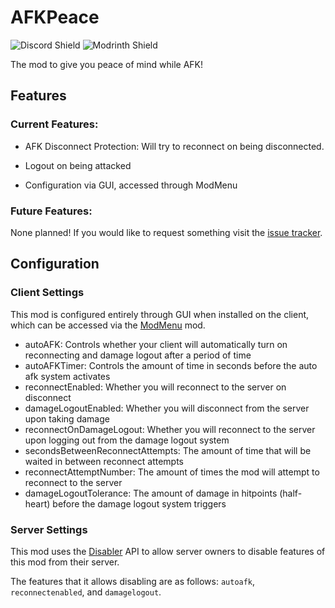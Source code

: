 # AFKPeace

![Discord Shield](https://discordapp.com/api/guilds/756203400089305128/widget.png?style=shield)
![Modrinth Shield](https://img.shields.io/badge/dynamic/json?color=blue&label=Modrinth&query=downloads&url=https%3A%2F%2Fapi.modrinth.com%2Fapi%2Fv1%2Fmod%2F65jTHvHz)

The mod to give you peace of mind while AFK!

## Features

### Current Features:

- AFK Disconnect Protection:  Will try to reconnect on being disconnected.

- Logout on being attacked

- Configuration via GUI, accessed through ModMenu

### Future Features:

None planned!  If you would like to request something visit
the [issue tracker](https://github.com/AMereBagatelle/AFKPeace/issues).

## Configuration

### Client Settings

This mod is configured entirely through GUI when installed on the client, which can be accessed via
the [ModMenu](https://modrinth.com/mod/modmenu) mod.

- autoAFK: Controls whether your client will automatically turn on reconnecting and damage logout after a period of time
- autoAFKTimer: Controls the amount of time in seconds before the auto afk system activates
- reconnectEnabled: Whether you will reconnect to the server on disconnect
- damageLogoutEnabled: Whether you will disconnect from the server upon taking damage
- reconnectOnDamageLogout: Whether you will reconnect to the server upon logging out from the damage logout system
- secondsBetweenReconnectAttempts: The amount of time that will be waited in between reconnect attempts
- reconnectAttemptNumber: The amount of times the mod will attempt to reconnect to the server
- damageLogoutTolerance: The amount of damage in hitpoints (half-heart) before the damage logout system triggers

### Server Settings

This mod uses the [Disabler](https://github.com/AMereBagatelle/Disabler) API to allow server owners to disable features
of this mod from their server.

The features that it allows disabling are as follows:
`autoafk`, `reconnectenabled`, and `damagelogout`.